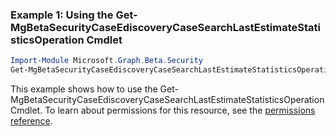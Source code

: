 ### Example 1: Using the Get-MgBetaSecurityCaseEdiscoveryCaseSearchLastEstimateStatisticsOperation Cmdlet
```powershell
Import-Module Microsoft.Graph.Beta.Security
Get-MgBetaSecurityCaseEdiscoveryCaseSearchLastEstimateStatisticsOperation -EdiscoveryCaseId $ediscoveryCaseId -EdiscoverySearchId $ediscoverySearchId
```
This example shows how to use the Get-MgBetaSecurityCaseEdiscoveryCaseSearchLastEstimateStatisticsOperation Cmdlet.
To learn about permissions for this resource, see the [permissions reference](/graph/permissions-reference).
